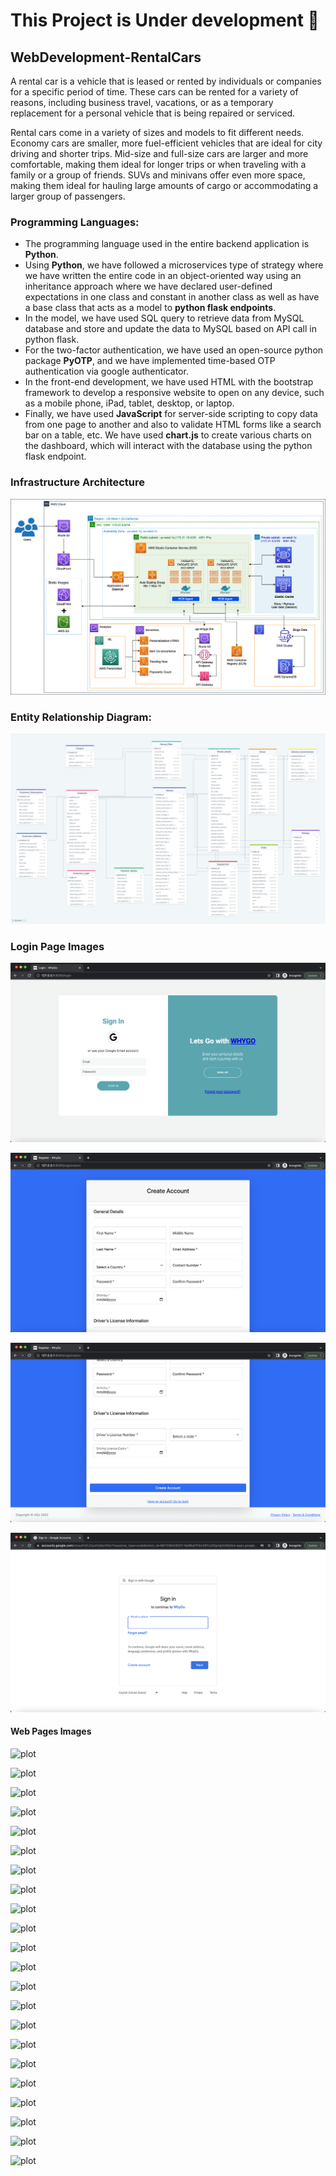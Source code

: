 # This Project is Under development 🚧

## WebDevelopment-RentalCars

A rental car is a vehicle that is leased or rented by individuals or companies for a specific period of time. These cars can be rented for a variety of reasons, including business travel, vacations, or as a temporary replacement for a personal vehicle that is being repaired or serviced.

Rental cars come in a variety of sizes and models to fit different needs. Economy cars are smaller, more fuel-efficient vehicles that are ideal for city driving and shorter trips. Mid-size and full-size cars are larger and more comfortable, making them ideal for longer trips or when traveling with a family or a group of friends. SUVs and minivans offer even more space, making them ideal for hauling large amounts of cargo or accommodating a larger group of passengers.

### Programming Languages:
- The programming language used in the entire backend application is **Python**.
- Using **Python**, we have followed a microservices type of strategy where we have written the entire code in an object-oriented way using an inheritance approach where we have declared user-defined expectations in one class and constant in another class as well as have a base class that acts as a model to **python flask endpoints**.
- In the model, we have used SQL query to retrieve data from MySQL database and store and update the data to MySQL based on API call in python flask.
- For the two-factor authentication, we have used an open-source python package **PyOTP**, and we have implemented time-based OTP authentication via google authenticator.
- In the front-end development, we have used HTML with the bootstrap framework to develop a responsive website to open on any device, such as a mobile phone, iPad, tablet, desktop, or laptop.
- Finally, we have used **JavaScript** for server-side scripting to copy data from one page to another and also to validate HTML forms like a search bar on a table, etc. We have used **chart.js** to create various charts on the dashboard, which will interact with the database using the python flask endpoint.

### Infrastructure Architecture

![plot](./images/Rental_Car_Aws.drawio.png)

### Entity Relationship Diagram:

![plot](./images/drawSQL-rental-car-export-2023-04-20.png)

### Login Page Images

![plot](./images/Picture1.png)

![plot](./images/Picture2.png)

![plot](./images/Picture3.png)

![plot](./images/Picture4.png)


#### Web Pages Images

![plot](./images/image1)

![plot](./images/image2)

![plot](./images/image3)

![plot](./images/image4)

![plot](./images/image5)

![plot](./images/image6)

![plot](./images/image7)

![plot](./images/image8)

![plot](./images/image9)

![plot](./images/image10)

![plot](./images/image11)

![plot](./images/image12)

![plot](./images/image13)

![plot](./images/image14)

![plot](./images/image15)

![plot](./images/image16)

![plot](./images/image17)

![plot](./images/image18)

![plot](./images/image19)

![plot](./images/image20)

![plot](./images/image21)

![plot](./images/image22)
